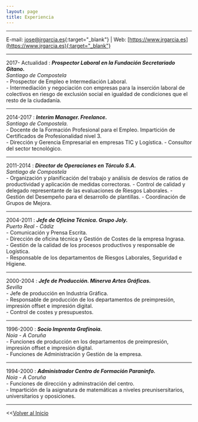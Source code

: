 ```yaml
---
layout: page
title: Experiencia
---
```


<hr size="5px" color="#268BD4" />

E-mail: [jose@jrgarcia.es](mailto:jose@jrgarcia.es){:target="_blank"} | Web: [https://www.jrgarcia.es](https://www.jrgarcia.es){:target="_blank"}  

<hr size="5px" color="#268BD4" />

2017- Actualidad
:	***Prospector Laboral en la Fundación Secretariado Gitano.***  
*Santiago de Compostela*  
	- Prospector de Empleo e Intermediación Laboral.  
    - Intermediación y negociación con empresas para la inserción laboral de colectivos en riesgo de exclusión social en igualdad de condiciones que el resto de la ciudadanía.   
	
<hr size="5px" color="#268BD4" />

2014-2017
:	***Interim Manager. Freelance.***  
*Santiago de Compostela.*  
	- Docente de la Formación Profesional para el Empleo. Impartición de Certificados de Profesionalidad nivel 3.  
    - Dirección y Gerencia Empresarial en empresas TIC y Logística.
    - Consultor del sector tecnológico.
     
<hr size="5px" color="#268BD4" />

2011-2014
:	***Director de Operaciones en Tórculo S.A.***  
*Santiago de Compostela*  
	- Organización y planificación del trabajo y análisis de desvíos de ratios de productividad y aplicación de medidas correctoras. 
    - Control de calidad y delegado representante de las evaluaciones de Riesgos Laborales. 
    - Gestión del Desempeño para el desarrollo de plantillas.
    - Coordinación de Grupos de Mejora.

<hr size="5px" color="#268BD4" />

2004-2011
:	***Jefe de Oficina Técnica. Grupo Joly.***  
*Puerto Real - Cádiz*  
	- Comunicación y Prensa Escrita.  
    - Dirección de oficina técnica y Gestión de Costes de la empresa Ingrasa.  
    - Gestión de la calidad de los procesos productivos y responsable de Logística.  
    - Responsable de los departamentos de Riesgos Laborales, Seguridad e Higiene.  


<hr size="5px" color="#268BD4" />

2000-2004
:	***Jefe de Producción. Minerva Artes Gráficas.***  
*Sevilla*  
	- Jefe de producción en Industria Gráfica.  
    - Responsable de producción de los departamentos de preimpresión, impresión offset e impresión digital.   
    - Control de costes y presupuestos.  


<hr size="5px" color="#268BD4" />

1996-2000
:	***Socio Imprenta Grafinoia.***  
*Noia - A Coruña*  
	- Funciones de producción en los departamentos de preimpresión, impresión offset e impresión digital.  
    - Funciones de Administración y Gestión de la empresa.      


<hr size="5px" color="#268BD4" />

1994-2000
:	***Administrador Centro de Formación Paraninfo.***  
*Noia - A Coruña*  
	- Funciones de dirección y adminstración del centro.  
    - Impartición de la asignatura de matemáticas a niveles preunisersitarios, universitarios y oposiciones.      


<hr size="5px" color="#268BD4" />

<<[Volver al Inicio](https://jrgarcia.es)
